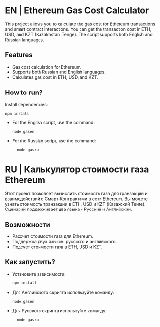 # EN | Ethereum Gas Cost Calculator

This project allows you to calculate the gas cost for Ethereum transactions and smart contract interactions. You can get the transaction cost in ETH, USD, and KZT (Kazakhstani Tenge). The script supports both English and Russian languages.

## Features

- Gas cost calculation for Ethereum.
- Supports both Russian and English languages.
- Calculates gas cost in ETH, USD, and KZT.

## How to run?
 Install dependencies:
```bash
npm install
```
     
- For the English script, use the command:

  ```bash
  node gasen
  
- For the Russian script, use the command:

  ```bash
    node gasru

# RU | Калькулятор стоимости газа Ethereum
Этот проект позволяет вычислить стоимость газа для транзакций и взаимодействий с Смарт-Контрактами в сети Ethereum. Вы можете узнать стоимость транзакции в ETH, USD и KZT (Казахский Тенге). Сценарий поддерживает два языка - Русский и Английский.

## Возможности
- Рассчет стоимости газа для Ethereum.
- Поддержка двух языков: русского и английского.
- Подсчет стоимости газа в ETH, USD и KZT.

## Как запустить?
- Установите зависимости:
  
  ```bash
  npm install

- Для Английского скрипта используйте команду:

  ```bash
  node gasen
  
- Для Русского скрипта используйте команду:

  ```bash
    node gasru
